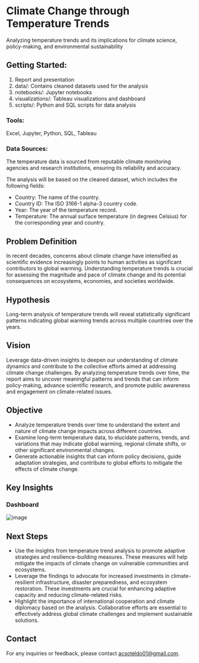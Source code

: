 # Climate Change through Temperature Trends
Analyzing temperature trends and its implications for climate science, policy-making, and environmental sustainability

## Getting Started: 
1. Report and presentation
2. data/: Contains cleaned datasets used for the analysis
3. notebooks/: Jupyter notebooks
4. visualizations/: Tableau visualizations and dashboard
5. scripts/: Python and SQL scripts for data analysis

### Tools:
Excel, Jupyter, Python, SQL, Tableau

### Data Sources:
The temperature data is sourced from reputable climate monitoring agencies and research institutions, ensuring its reliability and accuracy.

The analysis will be based on the cleaned dataset, which includes the following fields:
* Country: The name of the country.
* Country ID: The ISO 3166-1 alpha-3 country code.
* Year: The year of the temperature record.
* Temperature: The annual surface temperature (in degrees Celsius) for the corresponding year and country.

## Problem Definition
In recent decades, concerns about climate change have intensified as scientific evidence increasingly points to human activities as significant contributors to global warming. Understanding temperature trends is crucial for assessing the magnitude and pace of climate change and its potential consequences on ecosystems, economies, and societies worldwide.

## Hypothesis
Long-term analysis of temperature trends will reveal statistically significant patterns indicating global warming trends across multiple countries over the years.

## Vision
Leverage data-driven insights to deepen our understanding of climate dynamics and contribute to the collective efforts aimed at addressing climate change challenges. By analyzing temperature trends over time, the report aims to uncover meaningful patterns and trends that can inform policy-making, advance scientific research, and promote public awareness and engagement on climate-related issues.

## Objective
* Analyze temperature trends over time to understand the extent and nature of climate change impacts across different countries.
* Examine long-term temperature data, to elucidate patterns, trends, and variations that may indicate global warming, regional climate shifts, or other significant environmental changes.
* Generate actionable insights that can inform policy decisions, guide adaptation strategies, and contribute to global efforts to mitigate the effects of climate change.

## Key Insights
### Dashboard
![image](https://github.com/acsoteldo/Climate-Change-through-Temperature-Trends/assets/76544489/51c60844-ca79-4a76-9099-e2c28610be8c)

## Next Steps
* Use the insights from temperature trend analysis to promote adaptive strategies and resilience-building measures. These measures will help mitigate the impacts of climate change on vulnerable communities and ecosystems.
* Leverage the findings to advocate for increased investments in climate-resilient infrastructure, disaster preparedness, and ecosystem restoration. These investments are crucial for enhancing adaptive capacity and reducing climate-related risks.
* Highlight the importance of international cooperation and climate diplomacy based on the analysis. Collaborative efforts are essential to effectively address global climate challenges and implement sustainable solutions.

## Contact
For any inquiries or feedback, please contact acsoteldo01@gmail.com.
